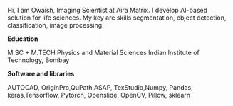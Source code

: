 
Hi, I am Owaish, Imaging Scientist at Aira Matrix. I develop AI-based solution for life sciences. My key are skills segmentation, object detection, classification, image processing. 

<!-- For the last 1 years I have been associated with Aira Matrix, and working on mainly two projects. 
Prostate Gleason Grading: Prostate cancer is the second deadliest cancer in men, seriously affecting 
people’s life and health. Normal Prostate tissue consists of stroma and regularly arranged glands. 
However, cancer tissue has epithelial cells that will replicate and destroy the regular arrangement of 
glandular units. The Gleason Grading is one of the most reliable method to quantify the invasiveness
prostate cancer. Prostate cancer is divided into 5 categories and Gleason grading is sum of tumor’s
major and minor component (>5%). These patterns have been manually assigned by pathologists. This 
process is very time consuming and affected by inter and intra observer variability. The project aim is to 
develop an automated Gleason grading system that will help pathologists in saving time and can 
overcome inter and intra observer variability to provide better diagnosis. I developed a grade 
segmentation model which outperform the standard DeeplabV3 plus architecture. I re-design the 
DeeplabV3 plus to make it faster and memory efficient. I replaced the ASSP module with efficient eASSP 
module which is based on two principles. Cascading atrous convolution which increases the receptive 
field of view and can efficiently aggregate dense multiscale features and while the bottleneck structure 
makes the eASSP module memory efficient and results in reducing the 87.87% learning parameters and 
89% FLOPS in comparison with ASSP. The last two decoder layer are also replaced by bottle neck 
structure to further enhance memory efficiency and fast inferencing. I was successfully able to increase 
the performance by 4.22 %.

The other project I am working on is to identify the Organs present in a Whole Slide Image 
(WSI). Histopathological examination of animal tissue by pathologist forms a crucial part of preclinical 
drug toxicology. Automated identification of animal anatomy is the first prerequisite for developing 
analytical solution in medical images. However, spatial complexity and variability of anatomy makes the 
classification more challenging. In order to overcome these problems, we come up with an Ensemble of 
low and high magnification classifiers. A low magnification classifier will only learn shape based features
to identify the anatomy of an object in a WSI, while a high magnification classifier will only learn texture 
and morphology from the patches of an anatomy. I developed inference pipeline that will combines the 
predictions from two classifiers. The inference script read a WSI and generates a color image at high 
magnification, in order to separate the anatomical objects a series of image processing based 
techniques are used to create instances for each anatomical object. Later these instances are used to 
create sections for low magnification classifier and to generate a batch of small patches for high 
magnification classifier. -->



**Education**

M.SC + M.TECH
Physics and Material Sciences
Indian Institute of Technology, Bombay

**Software and libraries**


AUTOCAD, OriginPro,QuPath,ASAP,
TexStudio,Numpy, Pandas,
keras,Tensorflow,
Pytorch, Openslide, OpenCV, Pillow,
sklearn




